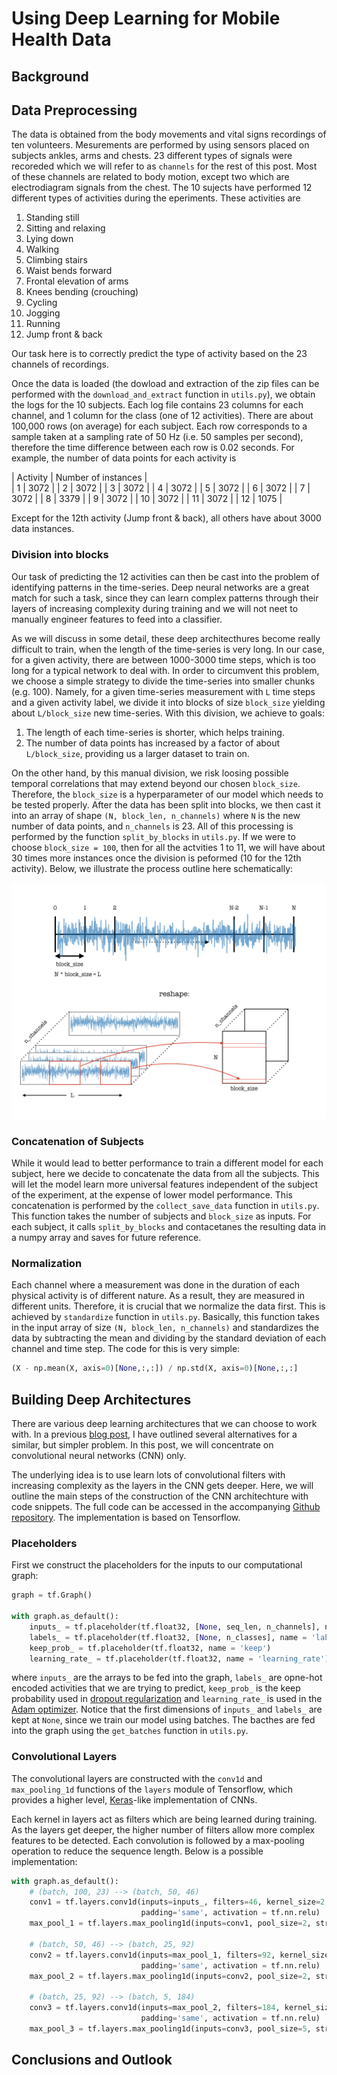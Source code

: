 # Using Deep Learning for Mobile Health Data

## Background

## Data Preprocessing
The data is obtained from the body movements and vital signs recordings of ten volunteers. Mesurements are performed by using sensors placed on subjects ankles, arms and chests. 23 different types of signals were recoreded which we will refer to as `channels` for the rest of this post. Most of these channels are related to body motion, except two which are electrodiagram signals from the chest. The 10 sujects have performed 12 different types of activities during the eperiments. These activities are

1. Standing still 
2. Sitting and relaxing 
3. Lying down 
4. Walking 
5. Climbing stairs 
6. Waist bends forward 
7. Frontal elevation of arms
8. Knees bending (crouching) 
9. Cycling 
10. Jogging 
11. Running  
12. Jump front & back 

Our task here is to correctly predict the type of activity based on the 23 channels of recordings. 

Once the data is loaded (the dowload and extraction of the zip files can be performed with the `download_and_extract` function in `utils.py`), we obtain the logs for the 10 subjects. Each log file contains 23 columns for each channel, and 1 column for the class (one of 12 activities). There are about 100,000 rows (on average) for each subject. Each row corresponds to a sample taken at a sampling rate of 50 Hz (i.e. 50 samples per second), therefore the time difference between each row is 0.02 seconds. For example, the number of data points for each activity is 


| Activity      | Number of instances |   
| 1             | 3072                |
| 2             | 3072                |
| 3             | 3072                |
| 4             | 3072                |
| 5             | 3072                |
| 6             | 3072                |
| 7             | 3072                |
| 8             | 3379                |
| 9             | 3072                |
| 10            | 3072                |
| 11            | 3072                |
| 12            | 1075                |

Except for the 12th activity (Jump front & back), all others have about 3000 data instances.  

### Division into blocks

Our task of predicting the 12 activities can then be cast into the problem of identifying patterns in the time-series. Deep neural networks are a great match for such a task, since they can learn complex patterns through their layers of increasing complexity during training and we will not neet to manually engineer features to feed into a classifier. 

As we will discuss in some detail, these deep architecthures become really difficult to train, when the length of the time-series is very long. In our case, for a given activity, there are between 1000-3000 time steps, which is too long for a typical network to deal with. In order to circumvent this problem, we choose a simple strategy to divide the time-series into smaller chunks (e.g. 100). Namely, for a given time-series measurement with `L` time steps and a given activity label, we divide it into blocks of size `block_size` yielding about `L/block_size` new time-series. With this division, we achieve to goals:

1. The length of each time-series is shorter, which helps training.
2. The number of data points has increased by a factor of about `L/block_size`, providing us a larger dataset to train on.

On the other hand, by this manual division, we risk loosing possible temporal correlations that may extend beyond our chosen `block_size`. Therefore, the `block_size` is a hyperparameter of our model which needs to be tested properly. After the data has been split into blocks, we then cast it into an array of shape `(N, block_len, n_channels)` where `N` is the new number of data points, and `n_channels` is 23. All of this processing is performed by the function `split_by_blocks` in `utils.py`. If we were to choose `block_size = 100`, then for all the actvities 1 to 11, we will have about 30 times more instances once the division is peformed (10 for the 12th activity). Below, we illustrate the process outline here schematically:

![title](img/blocks.png)

### Concatenation of Subjects
While it would lead to better performance to train a different model for each subject, here we decide to concatenate the data from all the subjects. This will let the model learn more universal features independent of the subject of the experiment, at the expense of lower model performance. This concatenation is performed by the `collect_save_data` function in `utils.py`. This function takes the number of subjects and `block_size` as inputs. For each subject, it calls `split_by_blocks` and contacetanes the resulting data in a numpy array and saves for future reference. 

### Normalization

Each channel where a measurement was done in the duration of each physical activity is of different nature. As a result, they are measured in different units. Therefore, it is crucial that we normalize the data first. This is achieved by `standardize` function in `utils.py`. Basically, this function takes in the input array of size `(N, block_len, n_channels)` and standardizes the data by subtracting the mean
and dividing by the standard deviation of each channel and time step. The code for this is very simple:

```python
(X - np.mean(X, axis=0)[None,:,:]) / np.std(X, axis=0)[None,:,:]
```

## Building Deep Architectures
There are various deep learning architectures that we can choose to work with. In a previous [blog post](https://burakhimmetoglu.com/2017/08/22/time-series-classification-with-tensorflow/), I have outlined several alternatives for a similar, but simpler problem. In this post, we will concentrate on convolutional neural networks (CNN) only. 

The underlying idea is to use learn lots of convolutional filters with increasing complexity as the layers in the CNN gets deeper. Here, we will outline the main steps of the construction of the CNN architechture with code snippets. The full code can be accessed in the accompanying [Github repository](https://github.com/bhimmetoglu/datasciencecom-mhealth). The implementation is based on Tensorflow. 

### Placeholders
First we construct the placeholders for the inputs to our computational graph:

```python
graph = tf.Graph()

with graph.as_default():
    inputs_ = tf.placeholder(tf.float32, [None, seq_len, n_channels], name = 'inputs')
    labels_ = tf.placeholder(tf.float32, [None, n_classes], name = 'labels')
    keep_prob_ = tf.placeholder(tf.float32, name = 'keep')
    learning_rate_ = tf.placeholder(tf.float32, name = 'learning_rate')
```
where `inputs_` are the arrays to be fed into the graph, `labels_` are opne-hot encoded activities that we are trying to predict, `keep_prob_` is the keep probability used in [dropout regularization](http://jmlr.org/papers/v15/srivastava14a.html) and `learning_rate_` is used in the [Adam optimizer](https://arxiv.org/abs/1412.6980). Notice that the first dimensions of `inputs_` and `labels_` are kept at `None`, since we train our model using batches. The bacthes are fed into the graph using the `get_batches` function in `utils.py`. 

### Convolutional Layers
The convolutional layers are constructed with the `conv1d` and `max_pooling_1d` functions of the `layers` module of Tensorflow, which provides a higher level, [Keras](https://keras.io/)-like implementation of CNNs.

Each kernel in layers act as filters which are being learned during training. As the layers get deeper, the higher number of filters allow more complex features to be detected. Each convolution is followed by a max-pooling operation to reduce the sequence length. Below is a possible implementation:

```python
with graph.as_default():
    # (batch, 100, 23) --> (batch, 50, 46)
    conv1 = tf.layers.conv1d(inputs=inputs_, filters=46, kernel_size=2, strides=1, 
                             padding='same', activation = tf.nn.relu)
    max_pool_1 = tf.layers.max_pooling1d(inputs=conv1, pool_size=2, strides=2, padding='same')
    
    # (batch, 50, 46) --> (batch, 25, 92)
    conv2 = tf.layers.conv1d(inputs=max_pool_1, filters=92, kernel_size=2, strides=1, 
                             padding='same', activation = tf.nn.relu)
    max_pool_2 = tf.layers.max_pooling1d(inputs=conv2, pool_size=2, strides=2, padding='same')
    
    # (batch, 25, 92) --> (batch, 5, 184)
    conv3 = tf.layers.conv1d(inputs=max_pool_2, filters=184, kernel_size=5, strides=1, 
                             padding='same', activation = tf.nn.relu)
    max_pool_3 = tf.layers.max_pooling1d(inputs=conv3, pool_size=5, strides=5, padding='same')
```


## Conclusions and Outlook